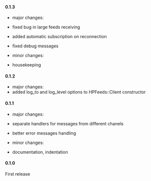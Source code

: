 #### 0.1.3
- major changes:
 - fixed bug in large feeds receiving
 - added automatic subscription on reconnection
 - fixed debug messages

- minor changes:
 - housekeeping

#### 0.1.2
- major changes:
 - added log_to and log_level options to HPFeeds::Client constructor

#### 0.1.1
- major changes:
 - separate handlers for messages from different chanels
 - better error messages handling

- minor changes:
 - documentation, indentation

#### 0.1.0
First release
